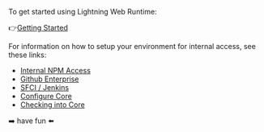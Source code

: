 To get started using Lightning Web Runtime:

👉[Getting Started](https://git.soma.salesforce.com/communities/webruntime/wiki/Getting-Started) 

For information on how to setup your environment for internal access, see these links:

- [Internal NPM Access](https://git.soma.salesforce.com/communities/webruntime/wiki/Internal-NPM-Access)
- [Github Enterprise](https://git.soma.salesforce.com/communities/webruntime/wiki/Github-Enterprise)
- [SFCI / Jenkins](https://git.soma.salesforce.com/communities/webruntime/wiki/SFCI---Jenkins)
- [Configure Core](https://git.soma.salesforce.com/communities/webruntime/wiki/Configure-Core)
- [Checking into Core](https://git.soma.salesforce.com/communities/webruntime/wiki/Checking-into-Core)

➡️ have fun ⬅️ 